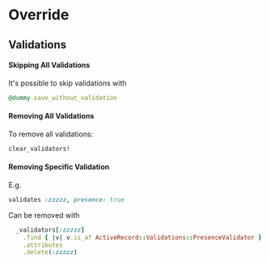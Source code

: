 # Override

## Validations


#### Skipping All Validations
It's possible to skip validations with
```ruby
@dummy.save_without_validation
```

#### Removing All Validations 
To remove all validations:
```ruby
clear_validators!
```

#### Removing Specific Validation
E.g.
```ruby
validates :zzzzz, presence: true
```
Can be removed with
```ruby
  _validators[:zzzzz]
    .find { |v| v.is_a? ActiveRecord::Validations::PresenceValidator }
    .attributes
    .delete(:zzzzz)
```